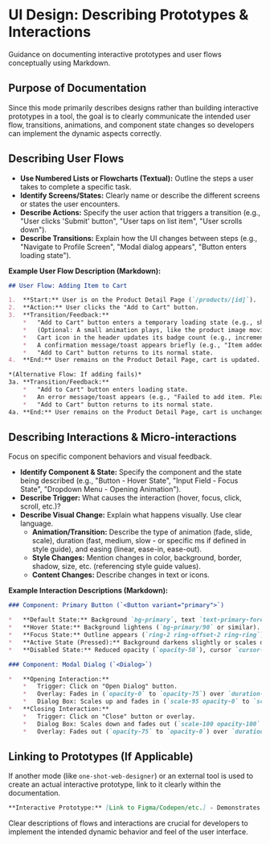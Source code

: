 # UI Design: Describing Prototypes & Interactions

Guidance on documenting interactive prototypes and user flows conceptually using Markdown.

## Purpose of Documentation

Since this mode primarily describes designs rather than building interactive prototypes in a tool, the goal is to clearly communicate the intended user flow, transitions, animations, and component state changes so developers can implement the dynamic aspects correctly.

## Describing User Flows

*   **Use Numbered Lists or Flowcharts (Textual):** Outline the steps a user takes to complete a specific task.
*   **Identify Screens/States:** Clearly name or describe the different screens or states the user encounters.
*   **Describe Actions:** Specify the user action that triggers a transition (e.g., "User clicks 'Submit' button", "User taps on list item", "User scrolls down").
*   **Describe Transitions:** Explain how the UI changes between steps (e.g., "Navigate to Profile Screen", "Modal dialog appears", "Button enters loading state").

**Example User Flow Description (Markdown):**

```markdown
## User Flow: Adding Item to Cart

1.  **Start:** User is on the Product Detail Page (`/products/[id]`).
2.  **Action:** User clicks the "Add to Cart" button.
3.  **Transition/Feedback:**
    *   "Add to Cart" button enters a temporary loading state (e.g., shows spinner, text changes to "Adding...").
    *   (Optional: A small animation plays, like the product image moving towards the cart icon).
    *   Cart icon in the header updates its badge count (e.g., increments by 1).
    *   A confirmation message/toast appears briefly (e.g., "Item added to cart").
    *   "Add to Cart" button returns to its normal state.
4.  **End:** User remains on the Product Detail Page, cart is updated.

*(Alternative Flow: If adding fails)*
3a. **Transition/Feedback:**
    *   "Add to Cart" button enters loading state.
    *   An error message/toast appears (e.g., "Failed to add item. Please try again.").
    *   "Add to Cart" button returns to its normal state.
4a. **End:** User remains on the Product Detail Page, cart is unchanged.
```

## Describing Interactions & Micro-interactions

Focus on specific component behaviors and visual feedback.

*   **Identify Component & State:** Specify the component and the state being described (e.g., "Button - Hover State", "Input Field - Focus State", "Dropdown Menu - Opening Animation").
*   **Describe Trigger:** What causes the interaction (hover, focus, click, scroll, etc.)?
*   **Describe Visual Change:** Explain what happens visually. Use clear language.
    *   **Animation/Transition:** Describe the type of animation (fade, slide, scale), duration (fast, medium, slow - or specific ms if defined in style guide), and easing (linear, ease-in, ease-out).
    *   **Style Changes:** Mention changes in color, background, border, shadow, size, etc. (referencing style guide values).
    *   **Content Changes:** Describe changes in text or icons.

**Example Interaction Descriptions (Markdown):**

```markdown
### Component: Primary Button (`<Button variant="primary">`)

*   **Default State:** Background `bg-primary`, text `text-primary-foreground`.
*   **Hover State:** Background lightens (`bg-primary/90` or similar). Transition: `background-color` `duration-150` `ease-in-out`.
*   **Focus State:** Outline appears (`ring-2 ring-offset-2 ring-ring`).
*   **Active State (Pressed):** Background darkens slightly or scales down (`active:scale-95`).
*   **Disabled State:** Reduced opacity (`opacity-50`), cursor `cursor-not-allowed`.

### Component: Modal Dialog (`<Dialog>`)

*   **Opening Interaction:**
    *   Trigger: Click on "Open Dialog" button.
    *   Overlay: Fades in (`opacity-0` to `opacity-75`) over `duration-200`.
    *   Dialog Box: Scales up and fades in (`scale-95 opacity-0` to `scale-100 opacity-100`) over `duration-200` `ease-out`. Focus is trapped within the dialog.
*   **Closing Interaction:**
    *   Trigger: Click on "Close" button or overlay.
    *   Dialog Box: Scales down and fades out (`scale-100 opacity-100` to `scale-95 opacity-0`) over `duration-150` `ease-in`.
    *   Overlay: Fades out (`opacity-75` to `opacity-0`) over `duration-150`. Focus returns to the element that opened the dialog.
```

## Linking to Prototypes (If Applicable)

If another mode (like `one-shot-web-designer`) or an external tool is used to create an actual interactive prototype, link to it clearly within the documentation.

```markdown
**Interactive Prototype:** [Link to Figma/Codepen/etc.] - Demonstrates the checkout flow.
```

Clear descriptions of flows and interactions are crucial for developers to implement the intended dynamic behavior and feel of the user interface.